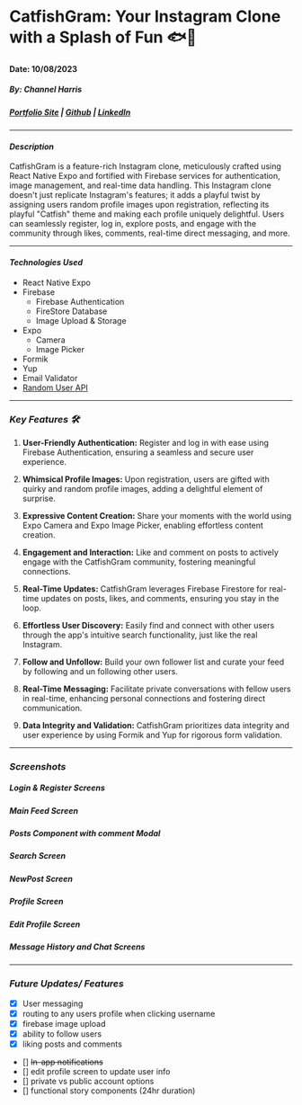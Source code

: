 # CatfishGram: Your Instagram Clone with a Splash of Fun 🐟📸 
#### Date: 10/08/2023
##### By: Channel Harris 

##### [Portfolio Site](https://www.channelharris.com/) | [Github](https://github.com/NellyNel520) | [LinkedIn](https://www.linkedin.com/in/channelharris/) 

***

#### ***Description***

CatfishGram is a feature-rich Instagram clone, meticulously crafted using React Native Expo and fortified with Firebase services for authentication, image management, and real-time data handling. This Instagram clone doesn't just replicate Instagram's features; it adds a playful twist by assigning users random profile images upon registration, reflecting its playful "Catfish" theme and making each profile uniquely delightful. Users can seamlessly register, log in, explore posts, and engage with the community through likes, comments, real-time direct messaging, and more.


***

#### ***Technologies Used*** 
* React Native Expo
* Firebase
    * Firebase Authentication
    * FireStore Database
    * Image Upload & Storage
* Expo
    * Camera
    * Image Picker
* Formik
* Yup
* Email Validator
* [Random User API]('https://randomuser.me/api/')

***


### ***Key Features 🛠️***

1. **User-Friendly Authentication:** Register and log in with ease using Firebase Authentication, ensuring a seamless and secure user experience.

2. **Whimsical Profile Images:** Upon registration, users are gifted with quirky and random profile images, adding a delightful element of surprise.

3. **Expressive Content Creation:** Share your moments with the world using Expo Camera and Expo Image Picker, enabling effortless content creation.

4. **Engagement and Interaction:** Like and comment on posts to actively engage with the CatfishGram community, fostering meaningful connections.

5. **Real-Time Updates:** CatfishGram leverages Firebase Firestore for real-time updates on posts, likes, and comments, ensuring you stay in the loop.

6. **Effortless User Discovery:** Easily find and connect with other users through the app's intuitive search functionality, just like the real Instagram.

7. **Follow and Unfollow:** Build your own follower list and curate your feed by following and un following other users.

8. **Real-Time Messaging:** Facilitate private conversations with fellow users in real-time, enhancing personal connections and fostering direct communication.

9. **Data Integrity and Validation:** CatfishGram prioritizes data integrity and user experience by using Formik and Yup for rigorous form validation.



***
### ***Screenshots***
##### Login & Register Screens

##### Main Feed Screen

##### Posts Component with comment Modal

##### Search Screen

##### NewPost Screen

##### Profile Screen

##### Edit Profile Screen

##### Message History and Chat Screens

*** 



### ***Future Updates/ Features***
- [x] User messaging 
- [x] routing to any users profile when clicking username 
- [x] firebase image upload 
- [x] ability to follow users 
- [x] liking posts and comments 
- [] ~~In-app notifications~~
- [] edit profile screen to update user info 
- [] private vs public account options 
- [] functional story components (24hr duration)


